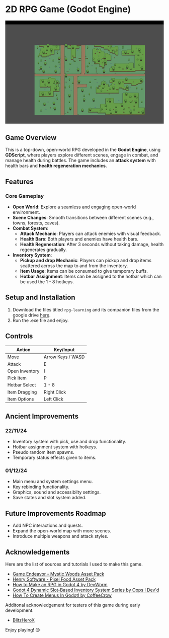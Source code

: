 
# 2D RPG Game (Godot Engine)
[![Watch the video](https://github.com/SRVSRR/Top-Down-2D-RPG/blob/main/Map_Image)](https://www.youtube.com/watch?v=DGYKxuNlCDA)

## **Game Overview**
This is a top-down, open-world RPG developed in the **Godot Engine**, using **GDScript**, where players explore different scenes, engage in combat, and manage health during battles. The game includes an **attack system** with health bars and **health regeneration mechanics**.

## **Features**

### **Core Gameplay**
- **Open World**: Explore a seamless and engaging open-world environment.
- **Scene Changes**: Smooth transitions between different scenes (e.g., towns, forests, caves).
- **Combat System**:
  - **Attack Mechanic**: Players can attack enemies with visual feedback.
  - **Health Bars**: Both players and enemies have health bars.
  - **Health Regeneration**: After 3 seconds without taking damage, health regenerates gradually.
- **Inventory System**:
  - **Pickup and drop Mechanic**: Players can pickup and drop items scattered across the map to and from the inventory.
  - **Item Usage**: Items can be consumed to give temporary buffs.
  - **Hotbar Assignment**: Items can be assigned to the hotbar which can be used the 1 - 8 hotkeys.

## **Setup and Installation**
1. Download the files titled ```rpg-learning``` and its companion files from the google drive <a href="https://drive.google.com/drive/folders/1K1-LD7-_vcQuw-fZU0Hv5YO-xlZr1Ui3?usp=share_link" title="this">here</a>.
2. Run the .exe file and enjoy.


## **Controls**

| **Action**       | **Key/Input**          |
|-------------------|------------------------|
| Move             | Arrow Keys / WASD      |
| Attack           | E                      |
| Open Inventory   | I                      |
| Pick Item        | P                      |
| Hotbar Select    | 1 - 8                  |
| Item Dragging    | Right Click            |
| Item Options     | Left Click             |

## **Ancient Improvements**
### **22/11/24**
- Inventory system with pick, use and drop functionality.
- Hotbar assignment system with hotkeys.
- Pseudo random item spawns.
- Temporary status effects given to items.

### **01/12/24**
- Main menu and system settings menu.
- Key rebinding functionality.
- Graphics, sound and accessibilty settings.
- Save states and slot system added.
  
## **Future Improvements Roadmap**
- Add NPC interactions and quests.
- Expand the open-world map with more scenes.
- Introduce multiple weapons and attack styles.

## **Acknowledgements** 
Here are the list of sources and tutorials I used to make this game.
- [Game Endeavor - Mystic Woods Asset Pack](https://game-endeavor.itch.io/mystic-woods)
- [Henry Software - Pixel Food Asset Pack](https://henrysoftware.itch.io/pixel-food)
- [How to Make an RPG in Godot 4 by DevWorm](https://youtube.com/playlist?list=PL3cGrGHvkwn0zoGLoGorwvGj6dHCjLaGd&si=-qf3YOUL7aTw7Ok5)
- [Godot 4 Dynamic Slot-Based Inventory System Series by Oops I Dev'd](https://youtube.com/playlist?list=PL8VGDn5bxwDa8sAB-bz_l6aJbT_SnHrID&si=M8EUSdy8JGm8AIk6)
- [How To Create Menus In Godot! by CoffeeCrow](https://www.youtube.com/playlist?list=PLhBqFleCVBkXQiE8Nm4Co_1iJJ4L7UIzr)
  
Additonal acknowledgement for testers of this game during early development.
- [BlitzHeroX](https://www.twitch.tv/blitzherox)

Enjoy playing! 😊
